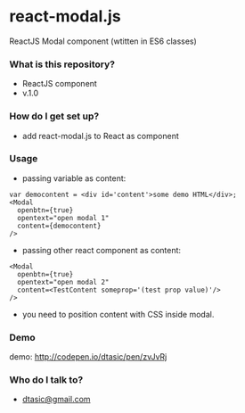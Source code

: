 # react-modal.js #

ReactJS Modal component (wtitten in ES6 classes)

### What is this repository? ###

* ReactJS component
* v.1.0

### How do I get set up? ###

* add react-modal.js to React as component

### Usage ###

* passing variable as content:
```
var democontent = <div id='content'>some demo HTML</div>;
<Modal
  openbtn={true}
  opentext="open modal 1"
  content={democontent}
/>

```

* passing other react component as content:
```
<Modal
  openbtn={true}
  opentext="open modal 2"
  content=<TestContent someprop='(test prop value)'/>
/>

```

* you need to position content with CSS inside modal.

### Demo ###

demo: http://codepen.io/dtasic/pen/zvJvRj

### Who do I talk to? ###

* dtasic@gmail.com
